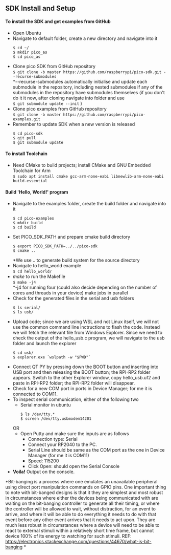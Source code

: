 ## SDK Install and Setup

#### To install the SDK and get examples from GitHub
- Open Ubuntu
- Navigate to default folder, create a new directory and navigate into it
  ```
  $ cd ~/ 
  $ mkdir pico_as 
  $ cd pico_as
  ```
- Clone pico SDK from GitHub repository\
  `$ git clone -b master https://github.com/raspberrypi/pico-sdk.git --recurse-submodules` \
  *--recurse-submodules automatically initialise and update each submodule in the repository, including nested submodules if any of the submodules in the repository have submodules themselves (if you don't do it it now, after cloning navigate into folder and use<br/>`$ git submodule update --init` )
- Clone pico examples from GitHub repository\
  `$ git clone -b master https://github.com/raspberrypi/pico-examples.git`
- Remember to update SDK when a new version is released
  ```
  $ cd pico-sdk
  $ git pull 
  $ git submodule update
  ```

#### To install Toolchain
- Need CMake to build projects; install CMake and GNU Embedded Toolchain for Arm\
  `$ sudo apt install cmake gcc-arm-none-eabi libnewlib-arm-none-eabi build-essential`

#### Build 'Hello, World!' program
- Navigate to the examples folder, create the build folder and navigate into it
  ```
  $ cd pico-examples
  $ mkdir build 
  $ cd build
  ```
- Set PICO_SDK_PATH and prepare cmake build directory
  ```
  $ export PICO_SDK_PATH=../../pico-sdk
  $ cmake ..
  ```  
  *We use .. to generate build system for the source directory
- Navigate to hello_world example \
  `$ cd hello_world/`
- *make* to run the Makefile\
  `$ make -j4` \
  *-j4 for running four (could also decide depending on the number of cores and threads in your device) make jobs in parallel
- Check for the generated files in the serial and usb folders
  ```
  $ ls serial/
  $ ls usb/
  ```
- Upload code; since we are using WSL and not Linux itself, we will not use the common command line inctructions to flash the code. Instead we will fetch the relevant file from Windows Explorer. Since we need to check the output of the hello_usb.c program, we will navigate to the usb folder and launch the explorer
  ```
  $ cd usb/
  $ explorer.exe `wslpath -w "$PWD"`
  ```
- Connect QT PY by pressing down the BOOT button and inserting into USB port and then releasing the BOOT button; the RPI-RP2 folder appears. Switch to the other Explorer window, copy hello_usb.uf2 and paste in RPI-RP2 folder; the RPI-RP2 folder will disappear.
- Check for a new COM port in ports in Device Manager; for me it is connected to COM11.
- To inspect serial communication, either of the following two
  - Serial monitor in ubuntu
     ```
     $ ls /dev/tty.*
     $ screen /dev/tty.usbmodem14201
     ```
  OR
  - Open Putty and make sure the inputs are as follows
     - Connection type: Serial
     - Connect your RP2040 to the PC.
     - Serial Line should be same as the COM port as the one in Device Manager (for me it is COM11)
     - Speed: 115200
     - Click Open: should open the Serial Console
- **Voila!** Output on the console.

*Bit-banging is a process where one emulates an unavailable peripheral using direct port manipulation commands on GPIO pins. One important thing to note with bit-banged designs is that it they are simplest and most robust in circumstances where either the devices being communicated with are waiting on the bit-banging controller to generate all their timing, or where the controller will be allowed to wait, without distraction, for an event to arrive, and where it will be able to do everything it needs to do with that event before any other event arrives that it needs to act upon. They are much less robust in circumstances where a device will need to be able to react to external stimuli within a relatively short time frame, but cannot device 100% of its energy to watching for such stimuli.
REF: https://electronics.stackexchange.com/questions/44670/what-is-bit-banging *
